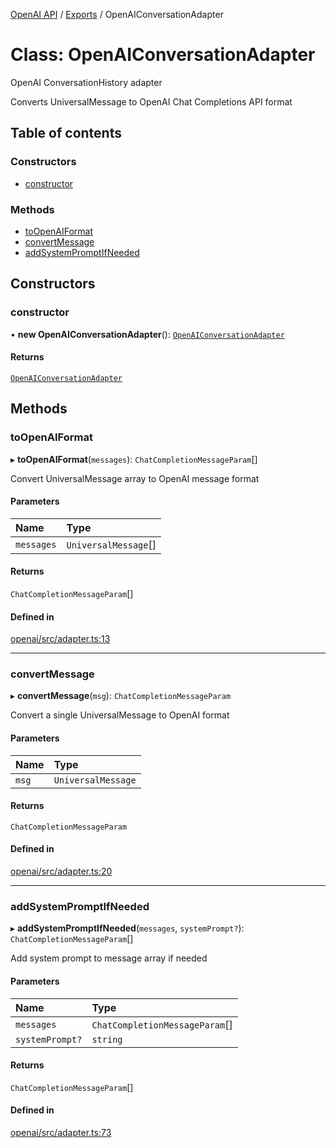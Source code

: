<!-- 
 ⚠️  AUTO-GENERATED FILE - DO NOT EDIT MANUALLY
 This file is automatically generated by scripts/docs-generator.js
 To make changes, edit the source TypeScript files or update the generator script
-->

[OpenAI API](../../) / [Exports](../modules) / OpenAIConversationAdapter

# Class: OpenAIConversationAdapter

OpenAI ConversationHistory adapter

Converts UniversalMessage to OpenAI Chat Completions API format

## Table of contents

### Constructors

- [constructor](OpenAIConversationAdapter#constructor)

### Methods

- [toOpenAIFormat](OpenAIConversationAdapter#toopenaiformat)
- [convertMessage](OpenAIConversationAdapter#convertmessage)
- [addSystemPromptIfNeeded](OpenAIConversationAdapter#addsystempromptifneeded)

## Constructors

### constructor

• **new OpenAIConversationAdapter**(): [`OpenAIConversationAdapter`](OpenAIConversationAdapter)

#### Returns

[`OpenAIConversationAdapter`](OpenAIConversationAdapter)

## Methods

### toOpenAIFormat

▸ **toOpenAIFormat**(`messages`): `ChatCompletionMessageParam`[]

Convert UniversalMessage array to OpenAI message format

#### Parameters

| Name | Type |
| :------ | :------ |
| `messages` | `UniversalMessage`[] |

#### Returns

`ChatCompletionMessageParam`[]

#### Defined in

[openai/src/adapter.ts:13](https://github.com/woojubb/robota/blob/a30a05a48bffaad2a16dd1a2033d90e93b7392cf/packages/openai/src/adapter.ts#L13)

___

### convertMessage

▸ **convertMessage**(`msg`): `ChatCompletionMessageParam`

Convert a single UniversalMessage to OpenAI format

#### Parameters

| Name | Type |
| :------ | :------ |
| `msg` | `UniversalMessage` |

#### Returns

`ChatCompletionMessageParam`

#### Defined in

[openai/src/adapter.ts:20](https://github.com/woojubb/robota/blob/a30a05a48bffaad2a16dd1a2033d90e93b7392cf/packages/openai/src/adapter.ts#L20)

___

### addSystemPromptIfNeeded

▸ **addSystemPromptIfNeeded**(`messages`, `systemPrompt?`): `ChatCompletionMessageParam`[]

Add system prompt to message array if needed

#### Parameters

| Name | Type |
| :------ | :------ |
| `messages` | `ChatCompletionMessageParam`[] |
| `systemPrompt?` | `string` |

#### Returns

`ChatCompletionMessageParam`[]

#### Defined in

[openai/src/adapter.ts:73](https://github.com/woojubb/robota/blob/a30a05a48bffaad2a16dd1a2033d90e93b7392cf/packages/openai/src/adapter.ts#L73)

